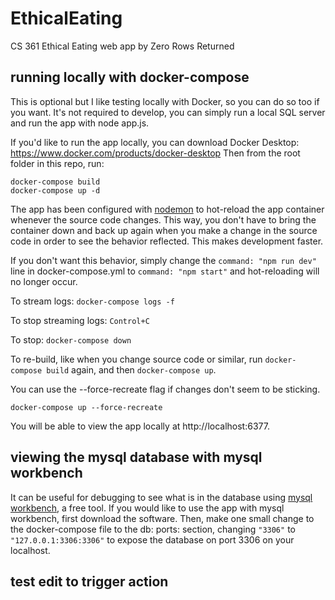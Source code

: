 # EthicalEating

CS 361 Ethical Eating web app by Zero Rows Returned

## running locally with docker-compose

This is optional but I like testing locally with Docker, so you can do so too if you want. It's not required to develop, you can simply run a local SQL server and run the app with node app.js.

If you'd like to run the app locally, you can download Docker Desktop: https://www.docker.com/products/docker-desktop
Then from the root folder in this repo, run:

```
docker-compose build
docker-compose up -d
```

The app has been configured with [nodemon](https://www.npmjs.com/package/nodemon) to hot-reload the app container whenever the source code changes. This way, you don't have to bring the container down and back up again when you make a change in the source code in order to see the behavior reflected. This makes development faster.

If you don't want this behavior, simply change the `command: "npm run dev"` line in docker-compose.yml to `command: "npm start"` and hot-reloading will no longer occur.

To stream logs:
`docker-compose logs -f`

To stop streaming logs: `Control+C`

To stop:
`
docker-compose down
`

To re-build, like when you change source code or similar, run `docker-compose build` again, and then
`docker-compose up`.

You can use the --force-recreate flag if changes don't seem to be sticking.

`docker-compose up --force-recreate`

You will be able to view the app locally at http://localhost:6377.

## viewing the mysql database with mysql workbench

It can be useful for debugging to see what is in the database using [mysql workbench](https://www.mysql.com/products/workbench/), a free tool. If you would like to use the app with mysql workbench, first download the software. Then, make one small change to the docker-compose file to the db: ports: section, changing `"3306"` to `"127.0.0.1:3306:3306"` to expose the database on port 3306 on your localhost.

## test edit to trigger action